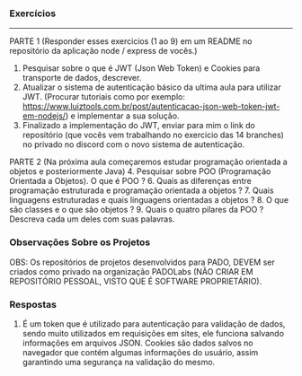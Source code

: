 ### Exercícios
---
PARTE 1 (Responder esses exercicios (1 ao 9) em um README no repositório da aplicação node / express de vocês.)
1. Pesquisar sobre o que é JWT (Json Web Token) e Cookies para transporte de dados, descrever.
2. Atualizar o sistema de autenticação básico da ultima aula para utilizar JWT. (Procurar tutoriais como por exemplo: https://www.luiztools.com.br/post/autenticacao-json-web-token-jwt-em-nodejs/) e implementar a sua solução.
3. Finalizado a implementação do JWT, enviar para mim o link do repositório (que vocês vem trabalhando no exercicio das 14 branches) no privado no discord com o novo sistema de autenticação.

PARTE 2 (Na próxima aula começaremos estudar programação orientada a objetos e posteriormente Java)
4. Pesquisar sobre POO (Programação Orientada a Objetos). O que é POO ?
6. Quais as diferenças entre programação estruturada e programação orientada a objetos ?
7. Quais linguagens estruturadas e quais linguagens orientadas a objetos ?
8. O que são classes e o que são objetos ?
9. Quais o quatro pilares da POO ? Descreva cada um deles com suas palavras. 

### Observações Sobre os Projetos
OBS: Os repositórios de projetos desenvolvidos para PADO, DEVEM ser criados como privado na organização PADOLabs (NÃO CRIAR EM REPOSITÓRIO PESSOAL, VISTO QUE É SOFTWARE PROPRIETÁRIO).


### Respostas 

1. É um token que é utilizado para autenticação para validação de dados, sendo muito utilizados em requisições em sites, ele funciona salvando informações em arquivos JSON. Cookies são dados salvos no navegador que contém algumas informações do usuário, assim garantindo uma segurança na validação do mesmo. 
